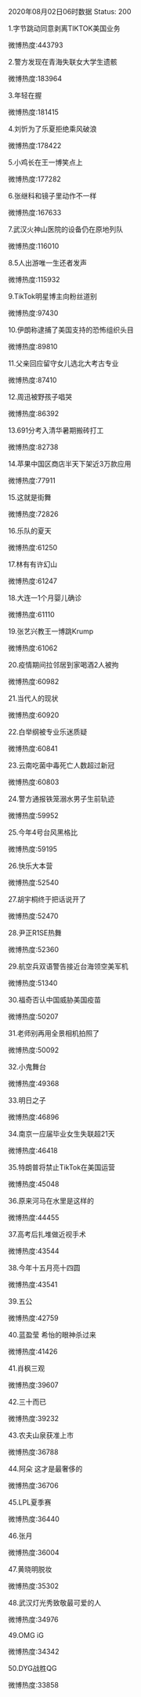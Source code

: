 2020年08月02日06时数据
Status: 200

1.字节跳动同意剥离TIKTOK美国业务

微博热度:443793

2.警方发现在青海失联女大学生遗骸

微博热度:183964

3.年轻在握

微博热度:181415

4.刘忻为了乐夏拒绝乘风破浪

微博热度:178422

5.小鸡长在王一博笑点上

微博热度:177282

6.张继科和镜子里动作不一样

微博热度:167633

7.武汉火神山医院的设备仍在原地列队

微博热度:116010

8.5人出游唯一生还者发声

微博热度:115932

9.TikTok明星博主向粉丝道别

微博热度:97430

10.伊朗称逮捕了美国支持的恐怖组织头目

微博热度:89810

11.父亲回应留守女儿选北大考古专业

微博热度:87410

12.周迅被野孩子唱哭

微博热度:86392

13.691分考入清华暑期搬砖打工

微博热度:82738

14.苹果中国区商店半天下架近3万款应用

微博热度:77911

15.这就是街舞

微博热度:72826

16.乐队的夏天

微博热度:61250

17.林有有许幻山

微博热度:61247

18.大连一1个月婴儿确诊

微博热度:61110

19.张艺兴教王一博跳Krump

微博热度:61062

20.疫情期间拉邻居到家喝酒2人被拘

微博热度:60982

21.当代人的现状

微博热度:60920

22.白举纲被专业乐迷质疑

微博热度:60841

23.云南吃菌中毒死亡人数超过新冠

微博热度:60803

24.警方通报铁笼溺水男子生前轨迹

微博热度:59952

25.今年4号台风黑格比

微博热度:59195

26.快乐大本营

微博热度:52540

27.胡宇桐终于把话说开了

微博热度:52470

28.尹正R1SE热舞

微博热度:52360

29.航空兵双语警告接近台海领空美军机

微博热度:51340

30.福奇否认中国威胁美国疫苗

微博热度:50207

31.老师别再用全景相机拍照了

微博热度:50092

32.小鬼舞台

微博热度:49368

33.明日之子

微博热度:46896

34.南京一应届毕业女生失联超21天

微博热度:46418

35.特朗普将禁止TikTok在美国运营

微博热度:45048

36.原来河马在水里是这样的

微博热度:44455

37.高考后扎堆做近视手术

微博热度:43544

38.今年十五月亮十四圆

微博热度:43541

39.五公

微博热度:42759

40.蓝盈莹 希怡的眼神杀过来

微博热度:41426

41.肖枫三观

微博热度:39607

42.三十而已

微博热度:39232

43.农夫山泉获准上市

微博热度:36788

44.阿朵 这才是最奢侈的

微博热度:36706

45.LPL夏季赛

微博热度:36440

46.张月

微博热度:36004

47.黄晓明脱妆

微博热度:35302

48.武汉灯光秀致敬最可爱的人

微博热度:34976

49.OMG iG

微博热度:34342

50.DYG战胜QG

微博热度:33858

